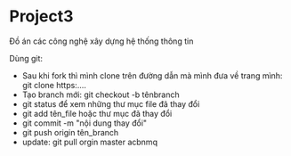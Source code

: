 # Project3
Đồ án các công nghệ xây dựng hệ thống thông tin

Dùng git:
- Sau khi fork thì mình clone trên đường dẫn mà mình đưa về trang mình: git clone https:....
- Tạo branch mới: git checkout -b tênbranch
- git status để xem những thư mục file đã thay đổi
- git add tên_file hoặc thư mục đã thay đổi
- git commit -m "nội dung thay đổi"
- git push origin tên_branch
- update: git pull orgin master
acbnmq
